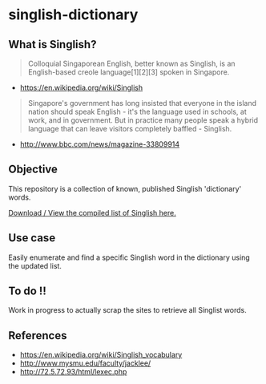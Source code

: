# singlish-dictionary

## What is Singlish?
> Colloquial Singaporean English, better known as Singlish, is an English-based creole language[1][2][3] spoken in Singapore.

- https://en.wikipedia.org/wiki/Singlish

> Singapore's government has long insisted that everyone in the island nation should speak English - it's the language used in schools, at work, and in government. But in practice many people speak a hybrid language that can leave visitors completely baffled - Singlish.

- http://www.bbc.com/news/magazine-33809914

## Objective
This repository is a collection of known, published Singlish 'dictionary' words.

[Download / View the compiled list of Singlish here.](https://raw.githubusercontent.com/fabianlim1989/singlish-dictionary/master/singlish.dictionary)

## Use case
Easily enumerate and find a specific Singlish word in the dictionary using the updated list.

## To do !!
Work in progress to actually scrap the sites to retrieve all Singlist words.

## References

* https://en.wikipedia.org/wiki/Singlish_vocabulary
* http://www.mysmu.edu/faculty/jacklee/
* http://72.5.72.93/html/lexec.php
